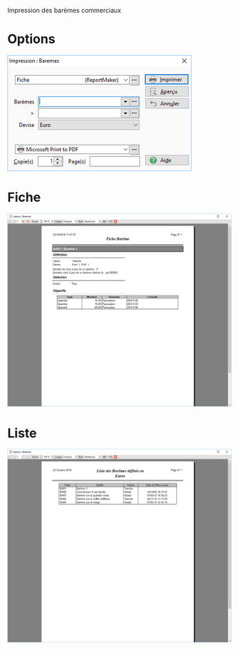




Impression des barèmes commerciaux




# Options


![](../../../assets/images/Commerciaux/3/Impression/Filtres.png)


# Fiche


![](../../../assets/images/Commerciaux/3/Impression/Fiche.png)


# Liste


![](../../../assets/images/Commerciaux/3/Impression/Liste.png)


